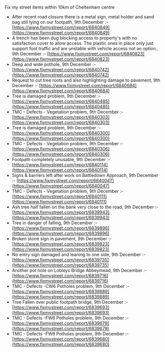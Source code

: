 Fix my street items within 10km of Cheltenham centre

<!-- fix_marker starts -->

- After recent road closure there is a metal sign, metal holder and sand bag still lying on our footpath, 9th December :- [https://www.fixmystreet.com/report/6840849](https://www.fixmystreet.com/report/6840849)
- A trench has been dug blocking access to property's with no satisfaction cover to allow access. The plastic ones in place only just support foot traffic and are unstable with vehicle access not an option., 9th December :- [https://www.fixmystreet.com/report/6840823](https://www.fixmystreet.com/report/6840823)
- Deep and wide pothole, 9th December :- [https://www.fixmystreet.com/report/6840742](https://www.fixmystreet.com/report/6840742)
- Request to cut tree roots and also highlighting damage to pavement, 9th December :- [https://www.fixmystreet.com/report/6840684](https://www.fixmystreet.com/report/6840684)
- Tree is damaged problem, 9th December :- [https://www.fixmystreet.com/report/6840485](https://www.fixmystreet.com/report/6840485)
- TMC - Defects - Vegetation problem, 9th December :- [https://www.fixmystreet.com/report/6840303](https://www.fixmystreet.com/report/6840303)
- Tree is damaged problem, 9th December :- [https://www.fixmystreet.com/report/6840300](https://www.fixmystreet.com/report/6840300)
- TMC - Defects - Vegetation problem, 9th December :- [https://www.fixmystreet.com/report/6840306](https://www.fixmystreet.com/report/6840306)
- Footpath completely unusable, 9th December :- [https://www.fixmystreet.com/report/6840114](https://www.fixmystreet.com/report/6840114)
- Signs & barriers left after work on Battledown Approach, 9th December :- [https://www.fixmystreet.com/report/6840047](https://www.fixmystreet.com/report/6840047)
- TMC - Defects - Vegetation problem, 9th December :- [https://www.fixmystreet.com/report/6840111](https://www.fixmystreet.com/report/6840111)
- Ash tree half fallen on the bank very close to the road, 9th December :- [https://www.fixmystreet.com/report/6839943](https://www.fixmystreet.com/report/6839943)
- Tree in danger of falling, 9th December :- [https://www.fixmystreet.com/report/6839896](https://www.fixmystreet.com/report/6839896)
- Broken stone sign in pavement, 9th December :- [https://www.fixmystreet.com/report/6839823](https://www.fixmystreet.com/report/6839823)
- No entry sign damaged and leaning to one side, 9th December :- [https://www.fixmystreet.com/report/6839735](https://www.fixmystreet.com/report/6839735)
- Another pot hole on Lobleys Bridge Abbeymead, 9th December :- [https://www.fixmystreet.com/report/6839716](https://www.fixmystreet.com/report/6839716)
- TMC - Defects -CW6 Potholes  problem, 9th December :- [https://www.fixmystreet.com/report/6839889](https://www.fixmystreet.com/report/6839889)
- Tree Fallen over public footpath bridge, 9th December :- [https://www.fixmystreet.com/report/6839693](https://www.fixmystreet.com/report/6839693)
- TMC - Defects -FW6 Potholes problem, 9th December :- [https://www.fixmystreet.com/report/6839679](https://www.fixmystreet.com/report/6839679)
- TMC - Defects -FW6 Potholes problem, 9th December :- [https://www.fixmystreet.com/report/6839680](https://www.fixmystreet.com/report/6839680)

<!-- fix_marker ends -->
